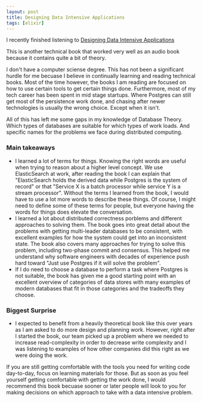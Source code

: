 ```yaml
---
layout: post
title: Designing Data Intensive Applications
tags: [elixir]
---
```


I recently finished listening to [Designing Data Intensive Applications](https://www.audible.com/pd/Designing-Data-Intensive-Applications-Audiobook/B08VLGDK32)

This is another technical book that worked very well as an audio book because it contains quite a bit of theory.

I don't have a computer sciense degree. This has not been a significant hurdle for me becuase I believe in continually learning and reading technical books. Most of the time however, the books I am reading are focused on how to use certain tools to get certain things done. Furthermore, most of my tech career has been spent in mid stage startups. Where Postgres can still get most of the persistence work done, and chasing after newer technologies is usually the wrong choice. Except when it isn't.

All of this has left me some gaps in my knowledge of Database Theory. Which types of databases are suitable for which types of work loads. And specific names for the problems we face during distributed computing.

### Main takeaways

- I learned a lot of terms for things. Knowing the right words are useful when trying to reason about a higher level concept. We use ElasticSearch at work, after reading the book I can explain that "ElasticSearch holds the derived data while Postgres is the system of record" or that "Service X is a batch processor while service Y is a stream processor". Without the terms I learned from the book, I would have to use a lot more words to describe these things. Of course, I might need to define some of these terms for people, but everyone having the words for things does elevate the conversation.
- I learned a lot about distributed correctness porblems and different approaches to solving them. The book goes into great detail about the problems with getting multi-leader databases to be consistent, with excellent examples for how the system could get into an inconsistent state. The book also covers many approaches for trying to solve this problem, including two-phase commit and consensus. This helped me understand why software engineers with decades of experience push hard toward "Just use Postgres if it will solve the problem".
- If I do need to choose a database to perform a task where Postgres is not suitable, the book has given me a good starting point with an excellent overview of categories of data stores with many examples of modern databases that fit in those categories and the tradeoffs they choose.

### Biggest Surprise

- I expected to benefit from a heavily theoretical book like this over years as I am asked to do more design and planning work. However, right after I started the book, our team picked up a problem where we needed to increase read-complexity in order to decrease write complexity and I was listening to examples of how other companies did this right as we were doing the work.
  
If you are still getting comfortable with the tools you need for writing code day-to-day, focus on learning materials for those. But as soon as you feel yourself getting comfortable with getting the work done, I would recommend this book becuase sooner or later people will look to you for making decisions on which approach to take with a data intensive problem.